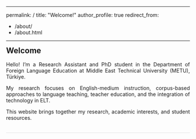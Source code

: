 
---
permalink: /
title: "Welcome!"
author_profile: true
redirect_from: 
  - /about/
  - /about.html
---

<div style="text-align: justify; margin-bottom: 2rem;">
  <h2 style="margin-top: 0;">Welcome</h2>

  Hello! I’m a Research Assistant and PhD student in the Department of Foreign Language Education at Middle East Technical University (METU), Türkiye.

  My research focuses on English-medium instruction, corpus-based approaches to language teaching, teacher education, and the integration of technology in ELT.

  This website brings together my research, academic interests, and student resources.
</div>

<hr style="border: 0; height: 1px; background: #e0e0e0; margin-bottom: 2rem;">
